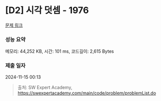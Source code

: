 # [D2] 시각 덧셈 - 1976 

[문제 링크](https://swexpertacademy.com/main/code/problem/problemDetail.do?contestProbId=AV5PttaaAZIDFAUq) 

### 성능 요약

메모리: 44,252 KB, 시간: 101 ms, 코드길이: 2,615 Bytes

### 제출 일자

2024-11-15 00:13



> 출처: SW Expert Academy, https://swexpertacademy.com/main/code/problem/problemList.do